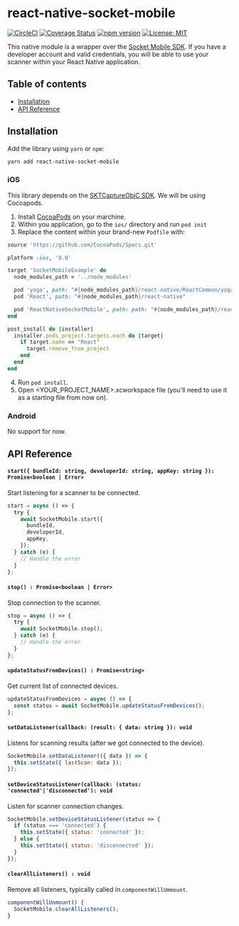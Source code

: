 # react-native-socket-mobile

[![CircleCI](https://circleci.com/gh/Traede/react-native-socket-mobile.svg?style=shield)](https://circleci.com/gh/Traede/react-native-socket-mobile) [![Coverage Status](https://coveralls.io/repos/github/Traede/react-native-socket-mobile/badge.svg?branch=master)](https://coveralls.io/github/Traede/react-native-socket-mobile?branch=master)
[![npm version](https://badge.fury.io/js/react-native-socket-mobile.svg)](https://badge.fury.io/js/react-native-socket-mobile) [![License: MIT](https://img.shields.io/badge/License-MIT-yellow.svg)](https://opensource.org/licenses/MIT)

This native module is a wrapper over the [Socket Mobile SDK](https://www.socketmobile.com/developer/portal/welcome). If you have a developer account and valid credentials, you will be able to use your scanner within your React Native application.

## Table of contents
- [Installation](#installation)
- [API Reference](#api-reference)

## Installation

Add the library using `yarn` or `npm`:

```bash
yarn add react-native-socket-mobile
```

### iOS

This library depends on the [SKTCaptureObjC SDK](https://github.com/SocketMobile/cocoapods-capture-obj-c). We will be using Cocoapods.

1. Install [CocoaPods](https://cocoapods.org/) on your marchine.
2. Within you application, go to the `ios/` directory and run `pod init`
3. Replace the content within your brand-new `Podfile` with:

```ruby
source 'https://github.com/CocoaPods/Specs.git'

platform :ios, '9.0'

target 'SocketMobileExample' do
  node_modules_path = '../node_modules'

  pod 'yoga', path: "#{node_modules_path}/react-native/ReactCommon/yoga/yoga.podspec"
  pod 'React', path: "#{node_modules_path}/react-native"

  pod 'ReactNativeSocketMobile', path: path: "#{node_modules_path}/react-native-socket-mobile/ios"
end

post_install do |installer|
  installer.pods_project.targets.each do |target|
    if target.name == "React"
      target.remove_from_project
    end
  end
end
```
4. Run `pod install`.
5. Open <YOUR_PROJECT_NAME>.xcworkspace file (you'll need to use it as a starting file from now on).

### Android

No support for now.

## API Reference

#### `start({ bundleId: string, developerId: string, appKey: string }): Promise<boolean | Error>`
Start listening for a scanner to be connected.
```js
start = async () => {
  try {
    await SocketMobile.start({
      bundleId,
      developerId,
      appKey,
    });
  } catch (e) {
    // Handle the error
  }
};
```

#### `stop() : Promise<boolean | Error>`
Stop connection to the scanner.
```js
stop = async () => {
  try {
    await SocketMobile.stop();
  } catch (e) {
    // Handle the error
  }
};
```

#### `updateStatusFromDevices() : Promise<string>`
Get current list of connected devices.
```js
updateStatusFromDevices = async () => {
  const status = await SocketMobile.updateStatusFromDevices();
};
```
  
#### `setDataListener(callback: (result: { data: string }): void`
Listens for scanning results (after we got connected to the device).
```js
SocketMobile.setDataListener(({ data }) => {
  this.setState({ lastScan: data });
});
```

#### `setDeviceStatusListener(callback: (status: 'connected'|'disconnected'): void`
Listen for scanner connection changes.
```js
SocketMobile.setDeviceStatusListener(status => {
  if (status === 'connected') {
    this.setState({ status: 'connected' });
  } else {
    this.setState({ status: 'disconnected' });
  }
});
```

#### `clearAllListeners() : void`
Remove all listeners, typically called in `componentWillUmmount`.
```js
componentWillUnmount() {
  SocketMobile.clearAllListeners();
}
```

